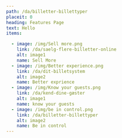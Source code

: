 ```yaml
---
path: /da/billetter-billettyper
placeit: 0
heading: Features Page
text: Hello
items:

  - image: /img/Sell more.png
    link: /da/saelg-flere-billetter-online
    alt: image1
    name: Sell More
  - image: /img/Better experience.png
    link: /da/dit-billetsystem
    alt: image2
    name: Better exprience
  - image: /img/Know your guests.png
    link: /da/kend-dine-gæster
    alt: image1
    name: know your guests
  - image: /img/be in control.png
    link: /da/billetter-billettyper
    alt: image2
    name: Be in control
---
```

